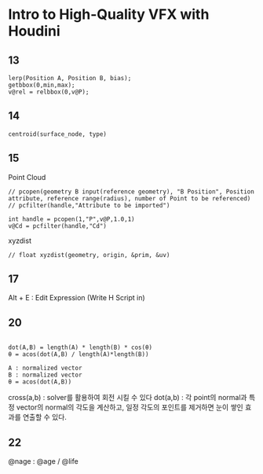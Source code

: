 # Intro to High-Quality VFX with Houdini

## 13

```text
lerp(Position A, Position B, bias);
getbbox(0,min,max);
v@rel = relbbox(0,v@P);
```

## 14

```text
centroid(surface_node, type)
```

## 15

Point Cloud

```text
// pcopen(geometry B input(reference geometry), "B Position", Position attribute, reference range(radius), number of Point to be referenced)
// pcfilter(handle,"Attribute to be imported")

int handle = pcopen(1,"P",v@P,1.0,1)
v@Cd = pcfilter(handle,"Cd")
```

xyzdist

```text
// float xyzdist(geometry, origin, &prim, &uv)
```

## 17

Alt + E : Edit Expression (Write H Script in)

## 20

```text

dot(A,B) = length(A) * length(B) * cos(θ)
θ = acos(dot(A,B) / length(A)*length(B))

A : normalized vector
B : normalized vector
θ = acos(dot(A,B))
```

cross(a,b) : solver를 활용하여 회전 시킬 수 있다
dot(a,b) : 각 point의 normal과 특정 vector의 normal의 각도을 계산하고, 일정 각도의 포인트를 제거하면 눈이 쌓인 효과를 연출할 수 있다.

## 22

@nage : @age / @life
